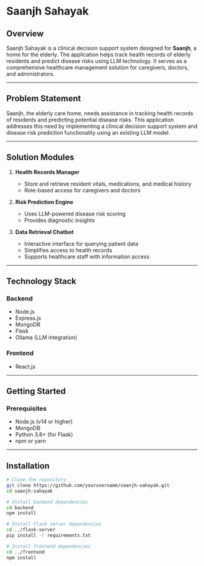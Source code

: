 # Saanjh Sahayak

## Overview
Saanjh Sahayak is a clinical decision support system designed for **Saanjh**, a home for the elderly. The application helps track health records of elderly residents and predict disease risks using LLM technology. It serves as a comprehensive healthcare management solution for caregivers, doctors, and administrators.

---

## Problem Statement
Saanjh, the elderly care home, needs assistance in tracking health records of residents and predicting potential disease risks. This application addresses this need by implementing a clinical decision support system and disease risk prediction functionality using an existing LLM model.

---

## Solution Modules
1. **Health Records Manager**
   - Store and retrieve resident vitals, medications, and medical history
   - Role-based access for caregivers and doctors

2. **Risk Prediction Engine**
   - Uses LLM-powered disease risk scoring
   - Provides diagnostic insights

3. **Data Retrieval Chatbot**
   - Interactive interface for querying patient data
   - Simplifies access to health records
   - Supports healthcare staff with information access

---

## Technology Stack

### Backend
- Node.js
- Express.js
- MongoDB
- Flask
- Ollama (LLM integration)

### Frontend
- React.js

---

## Getting Started

### Prerequisites
- Node.js (v14 or higher)
- MongoDB
- Python 3.8+ (for Flask)
- npm or yarn

---

## Installation

```bash
# Clone the repository
git clone https://github.com/yourusername/saanjh-sahayak.git
cd saanjh-sahayak

# Install backend dependencies
cd backend
npm install

# Install Flask server dependencies
cd ../flask-server
pip install -r requirements.txt

# Install frontend dependencies
cd ../frontend
npm install
